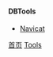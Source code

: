 #### DBTools

* [Navicat](201905001.md)


[首页](../../README.md)  [Tools](../../introduction/tools.md)

